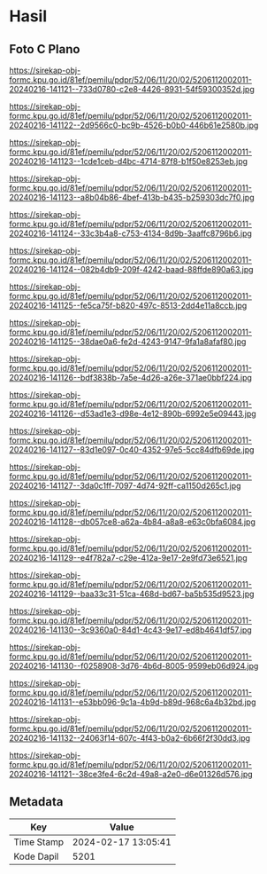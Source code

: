 # Hasil

## Foto C Plano

https://sirekap-obj-formc.kpu.go.id/81ef/pemilu/pdpr/52/06/11/20/02/5206112002011-20240216-141121--733d0780-c2e8-4426-8931-54f59300352d.jpg

https://sirekap-obj-formc.kpu.go.id/81ef/pemilu/pdpr/52/06/11/20/02/5206112002011-20240216-141122--2d9566c0-bc9b-4526-b0b0-446b61e2580b.jpg

https://sirekap-obj-formc.kpu.go.id/81ef/pemilu/pdpr/52/06/11/20/02/5206112002011-20240216-141123--1cde1ceb-d4bc-4714-87f8-b1f50e8253eb.jpg

https://sirekap-obj-formc.kpu.go.id/81ef/pemilu/pdpr/52/06/11/20/02/5206112002011-20240216-141123--a8b04b86-4bef-413b-b435-b259303dc7f0.jpg

https://sirekap-obj-formc.kpu.go.id/81ef/pemilu/pdpr/52/06/11/20/02/5206112002011-20240216-141124--33c3b4a8-c753-4134-8d9b-3aaffc8796b6.jpg

https://sirekap-obj-formc.kpu.go.id/81ef/pemilu/pdpr/52/06/11/20/02/5206112002011-20240216-141124--082b4db9-209f-4242-baad-88ffde890a63.jpg

https://sirekap-obj-formc.kpu.go.id/81ef/pemilu/pdpr/52/06/11/20/02/5206112002011-20240216-141125--fe5ca75f-b820-497c-8513-2dd4e11a8ccb.jpg

https://sirekap-obj-formc.kpu.go.id/81ef/pemilu/pdpr/52/06/11/20/02/5206112002011-20240216-141125--38dae0a6-fe2d-4243-9147-9fa1a8afaf80.jpg

https://sirekap-obj-formc.kpu.go.id/81ef/pemilu/pdpr/52/06/11/20/02/5206112002011-20240216-141126--bdf3838b-7a5e-4d26-a26e-371ae0bbf224.jpg

https://sirekap-obj-formc.kpu.go.id/81ef/pemilu/pdpr/52/06/11/20/02/5206112002011-20240216-141126--d53ad1e3-d98e-4e12-890b-6992e5e09443.jpg

https://sirekap-obj-formc.kpu.go.id/81ef/pemilu/pdpr/52/06/11/20/02/5206112002011-20240216-141127--83d1e097-0c40-4352-97e5-5cc84dfb69de.jpg

https://sirekap-obj-formc.kpu.go.id/81ef/pemilu/pdpr/52/06/11/20/02/5206112002011-20240216-141127--3da0c1ff-7097-4d74-92ff-ca1150d265c1.jpg

https://sirekap-obj-formc.kpu.go.id/81ef/pemilu/pdpr/52/06/11/20/02/5206112002011-20240216-141128--db057ce8-a62a-4b84-a8a8-e63c0bfa6084.jpg

https://sirekap-obj-formc.kpu.go.id/81ef/pemilu/pdpr/52/06/11/20/02/5206112002011-20240216-141129--e4f782a7-c29e-412a-9e17-2e9fd73e6521.jpg

https://sirekap-obj-formc.kpu.go.id/81ef/pemilu/pdpr/52/06/11/20/02/5206112002011-20240216-141129--baa33c31-51ca-468d-bd67-ba5b535d9523.jpg

https://sirekap-obj-formc.kpu.go.id/81ef/pemilu/pdpr/52/06/11/20/02/5206112002011-20240216-141130--3c9360a0-84d1-4c43-9e17-ed8b4641df57.jpg

https://sirekap-obj-formc.kpu.go.id/81ef/pemilu/pdpr/52/06/11/20/02/5206112002011-20240216-141130--f0258908-3d76-4b6d-8005-9599eb06d924.jpg

https://sirekap-obj-formc.kpu.go.id/81ef/pemilu/pdpr/52/06/11/20/02/5206112002011-20240216-141131--e53bb096-9c1a-4b9d-b89d-968c6a4b32bd.jpg

https://sirekap-obj-formc.kpu.go.id/81ef/pemilu/pdpr/52/06/11/20/02/5206112002011-20240216-141132--24063f14-607c-4f43-b0a2-6b66f2f30dd3.jpg

https://sirekap-obj-formc.kpu.go.id/81ef/pemilu/pdpr/52/06/11/20/02/5206112002011-20240216-141121--38ce3fe4-6c2d-49a8-a2e0-d6e01326d576.jpg


## Metadata

| Key        | Value               |
| ---------- | ------------------- |
| Time Stamp | 2024-02-17 13:05:41 |
| Kode Dapil | 5201                |



